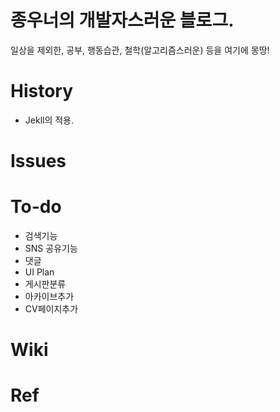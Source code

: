 # 종우너의 개발자스러운 블로그.
 일상을 제외한, 공부, 행동습관, 철학(알고리즘스러운) 등을 여기에 몽땅! 
<br>
# History
- Jekll의 적용.

# Issues

# To-do
- 검색기능
- SNS 공유기능
- 댓글
- UI Plan
- 게시판분류
- 아카이브추가
- CV페이지추가
 

# Wiki

# Ref
